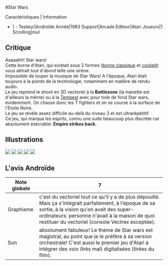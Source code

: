 #Star Wars

Caractéristiques | Information
- | -
Testeur|Androïde
Année|1983
Support|Arcade
Editeur|Atari
Joueurs|1
Scrolling|mul

## Critique
 Aaaaahh! Star wars!<br/>Cette borne d'Atari, qui existait sous 2 formes (<a href="http://images.webmagic.com/klov.com/images/S/cStar_Wars.jpg">borne classique</a> et <a href="http://images.webmagic.com/klov.com/images/S/sStar_Wars.jpg" target="_blank">cockpit</a>) vous attirait tout d'abord telle une sirène. <br/>Impossible de louper la musique de Star Wars! A l'époque, Atari était toujours à la pointe de la technologie, notamment en matière de rendu audio.<br/>Le jeu reprend le shoot en 3D vectoriel à la <b>Battlezone</b> (la manette est d'ailleurs la même) ou à la <a href="http://www.shmup.com/index.php?page=fiche&id=197">Tempest</a> avec pour toile de fond Star wars, évidemment. On chasse donc les T fighters et on se course à la surface de l'Etoile Noire. <br/>Le jeu se révèle assez difficile au-delà du niveau 3 et est ultrarépétitif.<br/>Ce jeu, qui marqua les esprits, connu une suite beaucoup plus discrète car absolument exécrable: <b>Empire strikes back.</b>

## Illustrations
![](http://www.shmup.com/images/thumbs/img_fiche_1_382.gif)
![](http://www.shmup.com/images/thumbs/img_fiche_2_382.gif)
![](http://www.shmup.com/images/thumbs/img_fiche_3_382.gif)
![](http://www.shmup.com/images/thumbs/)
![](http://www.shmup.com/images/thumbs/)

## L'avis Androïde
Note globale|7
-|-
Graphisme|c'est du vectoriel tout ce qu'il y a de plus dépouillé. Mais ça s'intégrait parfaitement, à l'époque de sa sortie, à la vision qu'on avait des super-ordinateurs: personne n'avait à la maison de quoi restituer du vectoriel (console Vectrex exceptée).
Son|absolument fabuleux! Le thème de Star wars est magistral, au point que je le préfère à sa version orchestrale! C'est aussi le premier jeu d'Atari à intégrer des voix (très mal) digitalisées (tirées du film).
